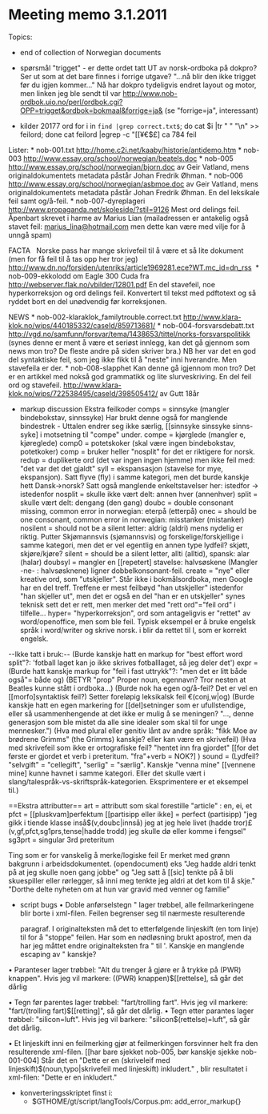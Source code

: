 # Meeting memo 3.1.2011

Topics:

* end of collection of Norwegian documents

* spørsmål
"trigget" - er dette ordet tatt UT av norsk-ordboka på dokpro? Ser ut som at det bare finnes i forrige utgave?
"…nå blir den ikke trigget før du igjen kommer…"
Nå har dokpro tydeligvis endret layout og motor, men linken jeg ble sendt til var http://www.nob-ordbok.uio.no/perl/ordbok.cgi?OPP=trigget&ordbok=bokmaal&forrige=ja& (se "forrige=ja", interessant)

* kilder
20177 ord
for i in `find |grep correct.txt$`; do cat $i |tr " " "\n" >> feilord; done
cat feilord |egrep -c "[[¥€$£]
ca 784 feil

Lister:
      * nob-001.txt  http://home.c2i.net/kaaby/historie/antidemo.htm
      * nob-003 http://www.essay.org/school/norwegian/beatels.doc
      * nob-005 http://www.essay.org/school/norwegian/bjorn.doc av Geir Vatland, mens originaldokumentets metadata påstår Johan Fredrik Øhman.
      * nob-006 http://www.essay.org/school/norwegian/asbmoe.doc av Geir Vatland, mens originaldokumentets metadata påstår Johan Fredrik Øhman. En del leksikale feil samt og/å-feil.
      * nob-007-dyreplageri http://www.propaganda.net/skoleside/?stil=9126 Mest ord delings feil. Åpenbart skrevet i harme av Marius Lian (mailadressen er antakelig også stavet feil: marius_lina@hotmail.com men dette kan være med vilje for å unngå spam)

FACTA
  Norske pass har mange skrivefeil til å være et så lite dokument (men for få feil til å tas opp her tror jeg) http://www.dn.no/forsiden/utenriks/article1969281.ece?WT.mc_id=dn_rss
 * nob-009-ekkolodd  om Eagle 300 Cuda fra http://webserver.flak.no/vbilder/12801.pdf   En del stavefeil, noe hyperkorreksjon og ord delings feil. Konvertert til tekst med pdftotext og så ryddet bort en del unødvendig før korreksjonen.

NEWS
      * nob-002-klaraklok_familytrouble.correct.txt http://www.klara-klok.no/wips/440185332/caseId/859713681/
      * nob-004-forsvarsdebatt.txt http://vgd.no/samfunn/forsvar/tema/1438653/tittel/norks-forsvarspolitikk (synes denne er ment å være et seriøst innlegg, kan det gå gjennom som news mon tro? De fleste andre på siden skriver bra.)
NB her var det en god del syntaktiske feil, som jeg ikke fikk til å "neste" inni hverandre. Men stavefeila er der.
      * nob-008-slapphet   Kan denne gå igjennom mon tro? Det er en artikkel med nokså god grammatikk og lite slurveskriving. En del feil ord og stavefeil. http://www.klara-klok.no/wips/722538495/caseId/398505412/ av Gutt 18år

* markup discussion
Ekstra feilkoder
comps = sinnsyke (mangler bindebokstav, sinnssyke)    Har brukt denne også for manglende bindestrek - Uttalen endrer seg ikke særlig, [[sinnsyke sinssyke sinns-syke] i motsetning til "compe" under.
compe = kjørglede (mangler e, kjøreglede)
comp0 = potetskoker (skal være ingen bindebokstav, potetkoker)
comp = bruker heller "nosplit" for det er riktigere for norsk.
redup = duplikerte ord (det var ingen ingen hjemme) men ikke feil med: "det var det det gjaldt"
syll = ekspansasjon (stavelse for mye, ekspansjon). Satt flyve (fly) i samme kategori, men det burde kanskje hett Dansk->norsk? Satt også manglende enkeltstavelser her: istedfor -> istedenfor
nosplit = skulle ikke vært delt: annen hver (annenhver)
split = skulle vært delt: dengang (den gang)
doubc = double consonant missing, common error in norwegian: eterpå (etterpå)
onec = should be one consonant, common error in norwegian: misstanker (mistanker)
nosilent = should not be a silent letter: aldrig (aldri) mens nydelig er riktig. Putter Skjømannsvis (sjømannsvis) og forskelige/forskjellige i samme kategori, men det er vel egentlig en annen type lydfeil? skjøtt, skjøre/kjøre?
silent = should be a silent letter, allti (alltid), spansk: alar (halar)
doubsyl = mangler en [[repetert] stavelse: halvsøskene (Mangler -ne- : halvsøsknene) ligner dobbelkonsonant-feil.
create = "nye" eller kreative ord, som "utskjeller". Står ikke i bokmålsordboka, men Google har en del treff. Treffene er mest feilbøyd "han utskjeller" istedenfor "han skjeller ut", men det er også en del "han er en utskjeller" synes teknisk sett det er rett, men merker det med "rett ord"="feil ord" i tilfelle...
hyper= "hyperkorreksjon", ord som antageligvis er "rettet" av word/openoffice, men som ble feil. Typisk eksempel er å bruke engelsk språk i word/writer og skrive norsk. i blir da rettet til I, som er korrekt engelsk.

--Ikke tatt i bruk:--
(Burde kanskje hatt en markup for "best effort word split"?: 'fotball laget kan jo ikke skrives fotballlaget, så jeg deler det')
expr = (Burde hatt kanskje markup for "feil i fast uttrykk"?: "men det er litt både også"= både og)
(BETYR "prop" Proper noun, egennavn? Tror nesten at Beatles kunne stått i ordboka...)
(Burde nok ha egen og/å-feil? Det er vel en [[morfo]syntaktisk feil?) Setter foreløpig leksikalsk feil €(conj,w|og)
(Burde kanskje hatt en egen markering for [[del]setninger som er ufullstendige, eller så usammenhengende at det ikke er mulig å se meningen? "…, denne generasjon som ble mistet da alle sine idealer som skal til for unge mennesker.")
(Hva med plural eller genitiv lånt av andre språk: "fikk Moe av brødrene Grimms" (the Grimms) kanskje? eller kan være en skrivefeil)
(Hva med skrivefeil som ikke er ortografiske feil? "hentet inn fra gjordet" [[for det første er gjordet et verb i preteritum. "fra"+verb = NOK?] )
sound = (Lydfeil? "selvgift" = "cellegift", "serlig" = "særlig". Kanskje "venna mine" [[vennene mine] kunne havnet i samme kategori. Eller det skulle vært i slang/talespråk-vs-skriftspråk-kategorien. Eksprimentere er et eksempel til.)

==Ekstra attributter==
art = attributt som skal forestille "article" : en, ei, et
pfct = [[pluskvam]perfektum [[partisipp eller ikke] = perfect (partisipp)
"jeg gikk i tiende klasse inså$(v,doubc|innså) jeg at jeg hele livet (hadde tror)£(v,gf,pfct,sg1prs,tense|hadde trodd) jeg skulle dø eller komme i fengsel"
sg3prt = singular 3rd preteritum

Ting som er for vanskelig å merke/logiske feil
Er merket med grønn bakgrunn i arbeidsdokumentet. (opendocument)
eks "Jeg hadde aldri tenkt på at jeg skulle noen gang jobbe" og "Jeg satt å [[sic] tenkte på å bli skuespiller eller rørlegger, så inni meg tenkte jeg aldri at det kom til å skje."
"Dorthe delte nyheten om at hun var gravid med venner og familie"

* script bugs
• Doble anførselstegn " lager trøbbel, alle feilmarkeringene blir borte i xml-filen. Feilen begrenser seg til nærmeste resulterende <p> paragraf. I originalteksten må det to etterfølgende linjeskift (en tom linje) til for å "stoppe" feilen. Har som en nødløsning brukt apostrof, men da har jeg måttet endre originalteksten fra " til '. Kanskje en manglende escaping av " kanskje?

• Paranteser lager trøbbel: "Alt du trenger å gjøre er å trykke på (PWR) knappen". Hvis jeg vil markere: ((PWR) knappen)$[[rettelse], så går det dårlig

• Tegn før parentes lager trøbbel: "fart/trolling fart". Hvis jeg vil markere: "fart/(trolling fart)$[[retting]", så går det dårlig.
• Tegn etter parantes lager trøbbel: "silicon=luft". Hvis jeg vil barkere: "silicon$(rettelse)=luft", så går det dårlig.

• Et linjeskift inni en feilmerking gjør at feilmerkingen forsvinner helt fra den resulterende xml-filen. [[har bare sjekket nob-005, bør kanskje sjekke nob-001-004]
Står det en "Dette er en (skriveleif med linjeskift)$(noun,typo|skrivefeil med linjeskift) inkludert." , blir resultatet i xml-filen: "Dette er en  inkludert."
* konverteringsskriptet finst i:
    - $GTHOME/gt/script/langTools/Corpus.pm: add_error_markup{}

